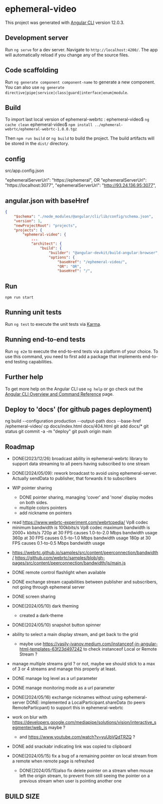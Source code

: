 # ephemeral-video

This project was generated with [Angular CLI](https://github.com/angular/angular-cli) version 12.0.3.

## Development server

Run `ng serve` for a dev server. Navigate to `http://localhost:4200/`. The app will automatically reload if you change any of the source files.

## Code scaffolding

Run `ng generate component component-name` to generate a new component. You can also use `ng generate directive|pipe|service|class|guard|interface|enum|module`.

## Build

To import last local version of ephemeral-webrtc :
ephemeral-video$ `ng cache clean`
ephemeral-video$ `npm install ../ephemeral-webrtc/ephemeral-webrtc-1.0.0.tgz`

Then `npm run build` or `ng build` to build the project. The build artifacts will be stored in the `dist/` directory.

## config

src/app.config.json

"ephemeralServerUrl": "https://ephemeral",
OR
"ephemeralServerUrl": "https://localhost:3077",
"ephemeralServerUrl": "http://93.24.136.95:3077",


## angular.json with baseHref

```json
{
    "$schema": "./node_modules/@angular/cli/lib/config/schema.json",
    "version": 1,
    "newProjectRoot": "projects",
    "projects": {
        "ephemeral-video": {
            ...
            "architect": {
                "build": {
                    "builder": "@angular-devkit/build-angular:browser",
                    "options": {
                        "baseHref": "/ephemeral-video/",
                        "OR": "OR",
                        "baseHref": "/",
```

## Run

`npm run start`

## Running unit tests

Run `ng test` to execute the unit tests via [Karma](https://karma-runner.github.io).

## Running end-to-end tests

Run `ng e2e` to execute the end-to-end tests via a platform of your choice. To use this command, you need to first add a package that implements end-to-end testing capabilities.

## Further help

To get more help on the Angular CLI use `ng help` or go check out the [Angular CLI Overview and Command Reference](https://angular.io/cli) page.

## Deploy to 'docs' (for github pages deployment)

ng build --configuration production --output-path docs --base-href /ephemeral-video/
cp docs/index.html docs/404.html
git add docs/\*
git status
git commit -a -m "deploy"
git push origin main

## Roadmap

- DONE(2023/12/26) broadcast ability in ephemeral-webrtc library to support data streaming to all peers having subscribed to one stream
- DONE(2024/05/09): rework broadcast to avoid using ephemeral-server. Actually sendData to publisher, that forwards it to subscribers
- WIP pointer sharing
    - DONE pointer sharing, managing 'cover' and 'none' display modes on both sides.
    - multiple colors pointers
    - add nickname on pointers
- read https://www.webrtc-experiment.com/webrtcpedia/
  Vp8 codec minimum bandwidth is 100kbits/s
  Vp8 codec maximum bandwidth is 2000+ kbits/s
      720p at 30 FPS causes 1.0-to-2.0 Mbps bandwidth usage
      360p at 30 FPS causes 0.5-to-1.0 Mbps bandwidth usage
      180p at 30 FPS causes 0.1-to-0.5 Mbps bandwidth usage

- https://webrtc.github.io/samples/src/content/peerconnection/bandwidth/
  https://github.com/webrtc/samples/blob/gh-pages/src/content/peerconnection/bandwidth/js/main.js
- DONE remote control flashlight when available
- DONE exchange stream capabilities between publisher and subscribers, not going through ephemeral server
- DONE screen sharing
- DONE(2024/05/10) dark theming
    - created a dark-theme
- DONE(2024/05/10) snapshot button spinner
- ability to select a main display stream, and get back to the grid
    - maybe use https://vasily-ivanov.medium.com/instanceof-in-angular-html-templates-63f23d497242 to check instanceof Local or Remote Stream ? 
- manage multiple streams grid ? or not, maybe we should stick to a max of 3 or 4 streams and manage this properly at least.
- DONE manage log level as a url parameter
- DONE manage monitoring mode as a url parameter
- DONE(2024/05/16) exchange nicknames without using ephemeral-server
    DONE: implemented a LocalParticipant.shareData (to peers RemoteParticpant) to  support this in ephemeral-webrtc
- work on blur with https://developers.google.com/mediapipe/solutions/vision/interactive_segmenter/web_js maybe ?
    - and https://www.youtube.com/watch?v=yuUbVQdTRZQ ?
- DONE add snackabr indicating link was copied to clipboard
- DONE(2024/05/15) fix a bug of a remaining pointer on local stream from a remote when remote page is refreshed
    - DONE(2024/05/15)also fix delete pointer on a stream when mouse left the origin stream, to prevent from still seeing the pointer on a previous stream when user is pointing another one

## BUILD SIZE
